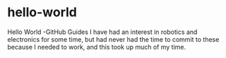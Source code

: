 # hello-world
Hello World -GitHub Guides
I have had an interest in robotics and electronics for some time, but had never had the time to commit to these because I needed to work, and this took up much of my time.
